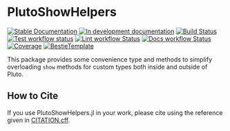 # PlutoShowHelpers

[![Stable Documentation](https://img.shields.io/badge/docs-stable-blue.svg)](https://disberd.github.io/PlutoShowHelpers.jl/stable)
[![In development documentation](https://img.shields.io/badge/docs-dev-blue.svg)](https://disberd.github.io/PlutoShowHelpers.jl/dev)
[![Build Status](https://github.com/disberd/PlutoShowHelpers.jl/workflows/Test/badge.svg)](https://github.com/disberd/PlutoShowHelpers.jl/actions)
[![Test workflow status](https://github.com/disberd/PlutoShowHelpers.jl/actions/workflows/Test.yml/badge.svg?branch=main)](https://github.com/disberd/PlutoShowHelpers.jl/actions/workflows/Test.yml?query=branch%3Amain)
[![Lint workflow Status](https://github.com/disberd/PlutoShowHelpers.jl/actions/workflows/Lint.yml/badge.svg?branch=main)](https://github.com/disberd/PlutoShowHelpers.jl/actions/workflows/Lint.yml?query=branch%3Amain)
[![Docs workflow Status](https://github.com/disberd/PlutoShowHelpers.jl/actions/workflows/Docs.yml/badge.svg?branch=main)](https://github.com/disberd/PlutoShowHelpers.jl/actions/workflows/Docs.yml?query=branch%3Amain)
[![Coverage](https://codecov.io/gh/disberd/PlutoShowHelpers.jl/branch/main/graph/badge.svg)](https://codecov.io/gh/disberd/PlutoShowHelpers.jl)
[![BestieTemplate](https://img.shields.io/endpoint?url=https://raw.githubusercontent.com/JuliaBesties/BestieTemplate.jl/main/docs/src/assets/badge.json)](https://github.com/JuliaBesties/BestieTemplate.jl)

This package provides some convenience type and methods to simplify overloading `show` methods for custom types both inside and outside of Pluto.

## How to Cite

If you use PlutoShowHelpers.jl in your work, please cite using the reference
given in
[CITATION.cff](https://github.com/disberd/PlutoShowHelpers.jl/blob/main/CITATION.cff).

